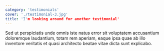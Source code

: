 ```yaml
---
category: 'testimonials'
cover: './testimonial-3.jpg'
title: 'I'm looking around for another testimonial'
---
```


Sed ut perspiciatis unde omnis iste natus error sit voluptatem accusantium doloremque laudantium, totam rem aperiam, eaque ipsa quae ab illo inventore veritatis et quasi architecto beatae vitae dicta sunt explicabo.
